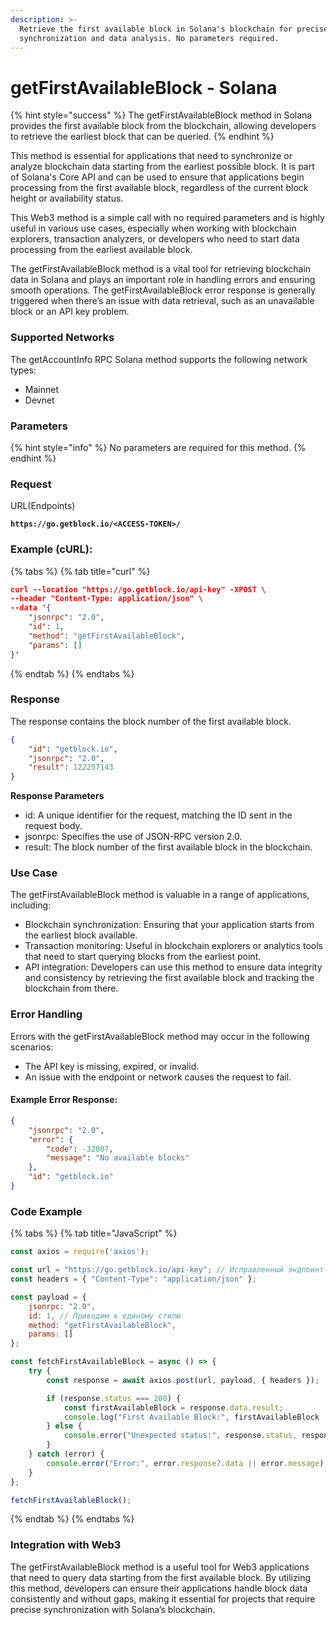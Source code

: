 ```yaml
---
description: >-
  Retrieve the first available block in Solana's blockchain for precise
  synchronization and data analysis. No parameters required.
---
```


# getFirstAvailableBlock - Solana

{% hint style="success" %}
The getFirstAvailableBlock method in Solana provides the first available block from the blockchain, allowing developers to retrieve the earliest block that can be queried.
{% endhint %}

This method is essential for applications that need to synchronize or analyze blockchain data starting from the earliest possible block. It is part of Solana's Core API and can be used to ensure that applications begin processing from the first available block, regardless of the current block height or availability status.

This Web3 method is a simple call with no required parameters and is highly useful in various use cases, especially when working with blockchain explorers, transaction analyzers, or developers who need to start data processing from the earliest available block.

The getFirstAvailableBlock method is a vital tool for retrieving blockchain data in Solana and plays an important role in handling errors and ensuring smooth operations. The getFirstAvailableBlock error response is generally triggered when there’s an issue with data retrieval, such as an unavailable block or an API key problem.

### **Supported Networks**

The getAccountInfo RPC Solana method supports the following network types:

* Mainnet
* Devnet

### Parameters

{% hint style="info" %}
No parameters are required for this method.
{% endhint %}

### Request

URL(Endpoints)

<pre class="language-json" data-full-width="false"><code class="lang-json"><strong>https://go.getblock.io/&#x3C;ACCESS-TOKEN>/
</strong></code></pre>

### Example (cURL):

{% tabs %}
{% tab title="curl" %}
```json
curl --location "https://go.getblock.io/api-key" -XPOST \
--header "Content-Type: application/json" \
--data '{
    "jsonrpc": "2.0",
    "id": 1,
    "method": "getFirstAvailableBlock",
    "params": []
}'
```
{% endtab %}
{% endtabs %}

### Response

The response contains the block number of the first available block.

```json
{
    "id": "getblock.io",
    "jsonrpc": "2.0",
    "result": 122257143
}
```

**Response Parameters**

* id: A unique identifier for the request, matching the ID sent in the request body.
* jsonrpc: Specifies the use of JSON-RPC version 2.0.
* result: The block number of the first available block in the blockchain.

### Use Case

The getFirstAvailableBlock method is valuable in a range of applications, including:

* Blockchain synchronization: Ensuring that your application starts from the earliest block available.
* Transaction monitoring: Useful in blockchain explorers or analytics tools that need to start querying blocks from the earliest point.
* API integration: Developers can use this method to ensure data integrity and consistency by retrieving the first available block and tracking the blockchain from there.

### Error Handling

Errors with the getFirstAvailableBlock method may occur in the following scenarios:

* The API key is missing, expired, or invalid.
* An issue with the endpoint or network causes the request to fail.

#### Example Error Response:

```json
{
    "jsonrpc": "2.0",
    "error": {
        "code": -32007,
        "message": "No available blocks"
    },
    "id": "getblock.io"
}
```

### Code Example

{% tabs %}
{% tab title="JavaScript" %}
```javascript
const axios = require('axios');

const url = "https://go.getblock.io/api-key"; // Исправленный эндпоинт
const headers = { "Content-Type": "application/json" };

const payload = {
    jsonrpc: "2.0",
    id: 1, // Приводим к единому стилю
    method: "getFirstAvailableBlock",
    params: []
};

const fetchFirstAvailableBlock = async () => {
    try {
        const response = await axios.post(url, payload, { headers });

        if (response.status === 200) {
            const firstAvailableBlock = response.data.result;
            console.log("First Available Block:", firstAvailableBlock || "No data available");
        } else {
            console.error("Unexpected status:", response.status, response.statusText);
        }
    } catch (error) {
        console.error("Error:", error.response?.data || error.message);
    }
};

fetchFirstAvailableBlock();
```
{% endtab %}
{% endtabs %}

### Integration with Web3

The getFirstAvailableBlock method is a useful tool for Web3 applications that need to query data starting from the first available block. By utilizing this method, developers can ensure their applications handle block data consistently and without gaps, making it essential for projects that require precise synchronization with Solana’s blockchain.
